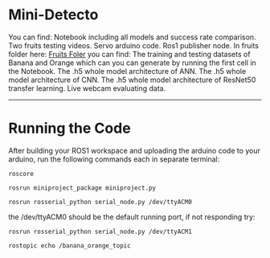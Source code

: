 # **Mini-Detecto**

You can find:
Notebook including all models and success rate comparison.
Two fruits testing videos.
Servo arduino code.
Ros1 publisher node.
In fruits folder here: [Fruits Foler](https://drive.google.com/drive/folders/1w-EiEk41VNLbixKq9Yvn83Vhl8y8OTyG?usp=drive_link)
you can find:
The training and testing datasets of Banana and Orange which can you can generate by running the first cell in the Notebook.
The .h5 whole model architecture of ANN.
The .h5 whole model architecture of CNN.
The .h5 whole model architecture of ResNet50 transfer learning.
Live webcam evaluating data.

-----------------

# **Running the Code**

After building your ROS1 workspace and uploading the arduino code to your arduino, run the following commands each in separate terminal:
```
roscore
```

```
rosrun miniproject_package miniproject.py
```

```
rosrun rosserial_python serial_node.py /dev/ttyACM0
```

the /dev/ttyACM0 should be the default running port, if not responding try:

```
rosrun rosserial_python serial_node.py /dev/ttyACM1
```

```
rostopic echo /banana_orange_topic
```
